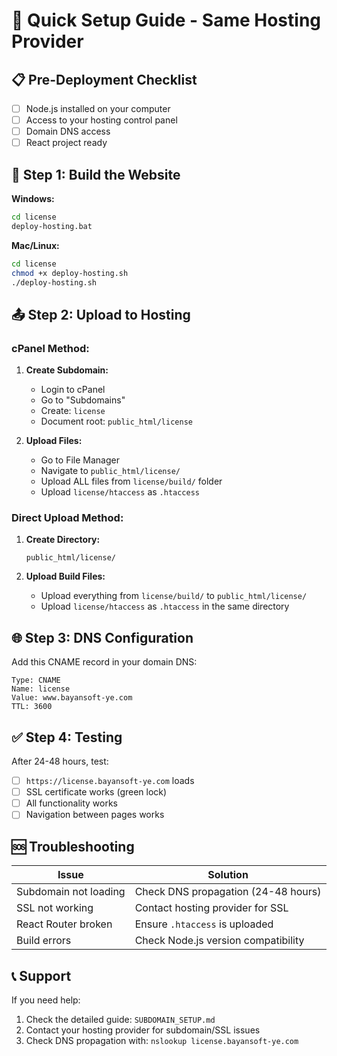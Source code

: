 # 🚀 Quick Setup Guide - Same Hosting Provider

## 📋 Pre-Deployment Checklist

- [ ] Node.js installed on your computer
- [ ] Access to your hosting control panel
- [ ] Domain DNS access
- [ ] React project ready

## 🔧 Step 1: Build the Website

**Windows:**
```cmd
cd license
deploy-hosting.bat
```

**Mac/Linux:**
```bash
cd license
chmod +x deploy-hosting.sh
./deploy-hosting.sh
```

## 📤 Step 2: Upload to Hosting

### cPanel Method:
1. **Create Subdomain:**
   - Login to cPanel
   - Go to "Subdomains"
   - Create: `license`
   - Document root: `public_html/license`

2. **Upload Files:**
   - Go to File Manager
   - Navigate to `public_html/license/`
   - Upload ALL files from `license/build/` folder
   - Upload `license/htaccess` as `.htaccess`

### Direct Upload Method:
1. **Create Directory:**
   ```
   public_html/license/
   ```

2. **Upload Build Files:**
   - Upload everything from `license/build/` to `public_html/license/`
   - Upload `license/htaccess` as `.htaccess` in the same directory

## 🌐 Step 3: DNS Configuration

Add this CNAME record in your domain DNS:

```
Type: CNAME
Name: license
Value: www.bayansoft-ye.com
TTL: 3600
```

## ✅ Step 4: Testing

After 24-48 hours, test:
- [ ] `https://license.bayansoft-ye.com` loads
- [ ] SSL certificate works (green lock)
- [ ] All functionality works
- [ ] Navigation between pages works

## 🆘 Troubleshooting

| Issue | Solution |
|-------|----------|
| Subdomain not loading | Check DNS propagation (24-48 hours) |
| SSL not working | Contact hosting provider for SSL |
| React Router broken | Ensure `.htaccess` is uploaded |
| Build errors | Check Node.js version compatibility |

## 📞 Support

If you need help:
1. Check the detailed guide: `SUBDOMAIN_SETUP.md`
2. Contact your hosting provider for subdomain/SSL issues
3. Check DNS propagation with: `nslookup license.bayansoft-ye.com` 